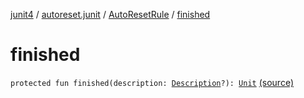 [junit4](../../index.md) / [autoreset.junit](../index.md) / [AutoResetRule](index.md) / [finished](./finished.md)

# finished

`protected fun finished(description: `[`Description`](https://junit.org/junit4/javadoc/latest/org/junit/runner/Description.html)`?): `[`Unit`](https://kotlinlang.org/api/latest/jvm/stdlib/kotlin/-unit/index.html) [(source)](https://github.com/RBusarow/AutoReset/tree/master/junit4/src/main/kotlin/autoreset/junit/AutoResetRule.kt#L36)